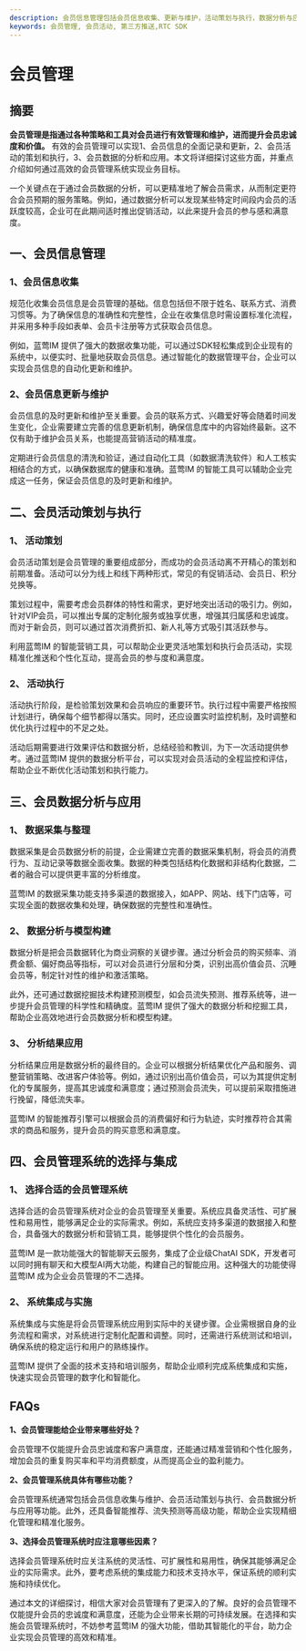 ```yaml
---
description: 会员信息管理包括会员信息收集、更新与维护，活动策划与执行，数据分析与应用，系统选择与集成，常见问题解答。
keywords: 会员管理, 会员活动, 第三方推送,RTC SDK
---
```

# 会员管理

## 摘要

**会员管理是指通过各种策略和工具对会员进行有效管理和维护，进而提升会员忠诚度和价值。** 有效的会员管理可以实现1、会员信息的全面记录和更新，2、会员活动的策划和执行，3、会员数据的分析和应用。本文将详细探讨这些方面，并重点介绍如何通过高效的会员管理系统实现业务目标。

一个关键点在于通过会员数据的分析，可以更精准地了解会员需求，从而制定更符合会员预期的服务策略。例如，通过数据分析可以发现某些特定时间段内会员的活跃度较高，企业可在此期间适时推出促销活动，以此来提升会员的参与感和满意度。

## 一、会员信息管理

### 1、会员信息收集

规范化收集会员信息是会员管理的基础。信息包括但不限于姓名、联系方式、消费习惯等。为了确保信息的准确性和完整性，企业在收集信息时需设置标准化流程，并采用多种手段如表单、会员卡注册等方式获取会员信息。

例如，蓝莺IM 提供了强大的数据收集功能，可以通过SDK轻松集成到企业现有的系统中，以便实时、批量地获取会员信息。通过智能化的数据管理平台，企业可以实现会员信息的自动化更新和维护。

### 2、会员信息更新与维护

会员信息的及时更新和维护至关重要。会员的联系方式、兴趣爱好等会随着时间发生变化，企业需要建立完善的信息更新机制，确保信息库中的内容始终最新。这不仅有助于维护会员关系，也能提高营销活动的精准度。

定期进行会员信息的清洗和验证，通过自动化工具（如数据清洗软件）和人工核实相结合的方式，以确保数据库的健康和准确。蓝莺IM 的智能工具可以辅助企业完成这一任务，保证会员信息的及时更新和维护。

## 二、会员活动策划与执行

### 1、 活动策划

会员活动策划是会员管理的重要组成部分，而成功的会员活动离不开精心的策划和前期准备。活动可以分为线上和线下两种形式，常见的有促销活动、会员日、积分兑换等。

策划过程中，需要考虑会员群体的特性和需求，更好地突出活动的吸引力。例如，针对VIP会员，可以推出专属的定制化服务或独享优惠，增强其归属感和忠诚度。而对于新会员，则可以通过首次消费折扣、新人礼等方式吸引其活跃参与。

利用蓝莺IM 的智能营销工具，可以帮助企业更灵活地策划和执行会员活动，实现精准化推送和个性化互动，提高会员的参与度和满意度。

### 2、 活动执行

活动执行阶段，是检验策划效果和会员响应的重要环节。执行过程中需要严格按照计划进行，确保每个细节都得以落实。同时，还应设置实时监控机制，及时调整和优化执行过程中的不足之处。

活动后期需要进行效果评估和数据分析，总结经验和教训，为下一次活动提供参考。通过蓝莺IM 提供的数据分析平台，可以实现对会员活动的全程监控和评估，帮助企业不断优化活动策划和执行能力。

## 三、会员数据分析与应用

### 1、 数据采集与整理

数据采集是会员数据分析的前提，企业需建立完善的数据采集机制，将会员的消费行为、互动记录等数据全面收集。数据的种类包括结构化数据和非结构化数据，二者的融合可以提供更丰富的分析维度。

蓝莺IM 的数据采集功能支持多渠道的数据接入，如APP、网站、线下门店等，可实现全面的数据收集和处理，确保数据的完整性和准确性。

### 2、 数据分析与模型构建

数据分析是把会员数据转化为商业洞察的关键步骤。通过分析会员的购买频率、消费金额、偏好商品等指标，可以对会员进行分层和分类，识别出高价值会员、沉睡会员等，制定针对性的维护和激活策略。

此外，还可通过数据挖掘技术构建预测模型，如会员流失预测、推荐系统等，进一步提升会员管理的科学性和精确度。蓝莺IM 提供了强大的数据分析和挖掘工具，帮助企业高效地进行会员数据分析和模型构建。

### 3、 分析结果应用

分析结果应用是数据分析的最终目的。企业可以根据分析结果优化产品和服务、调整营销策略、改进客户体验等。例如，通过识别出高价值会员，可以为其提供定制化的专属服务，提高其忠诚度和满意度；通过预测会员流失，可以提前采取措施进行挽留，降低流失率。

蓝莺IM 的智能推荐引擎可以根据会员的消费偏好和行为轨迹，实时推荐符合其需求的商品和服务，提升会员的购买意愿和满意度。

## 四、会员管理系统的选择与集成

### 1、 选择合适的会员管理系统

选择合适的会员管理系统对企业的会员管理至关重要。系统应具备灵活性、可扩展性和易用性，能够满足企业的实际需求。例如，系统应支持多渠道的数据接入和整合，具备强大的数据分析和营销工具，能够提供个性化的会员服务。

蓝莺IM 是一款功能强大的智能聊天云服务，集成了企业级ChatAI SDK，开发者可以同时拥有聊天和大模型AI两大功能，构建自己的智能应用。这种强大的功能使得蓝莺IM 成为企业会员管理的不二选择。

### 2、 系统集成与实施

系统集成与实施是将会员管理系统应用到实际中的关键步骤。企业需根据自身的业务流程和需求，对系统进行定制化配置和调整。同时，还需进行系统测试和培训，确保系统的稳定运行和用户的熟练操作。

蓝莺IM 提供了全面的技术支持和培训服务，帮助企业顺利完成系统集成和实施，快速实现会员管理的数字化和智能化。

## FAQs 

**1、会员管理能给企业带来哪些好处？**

会员管理不仅能提升会员忠诚度和客户满意度，还能通过精准营销和个性化服务，增加会员的重复购买率和平均消费额度，从而提高企业的盈利能力。

**2、会员管理系统具体有哪些功能？**

会员管理系统通常包括会员信息收集与维护、会员活动策划与执行、会员数据分析与应用等功能。此外，还具备智能推荐、流失预测等高级功能，帮助企业实现精细化管理和精准化服务。

**3、选择会员管理系统时应注意哪些因素？**

选择会员管理系统时应关注系统的灵活性、可扩展性和易用性，确保其能够满足企业的实际需求。此外，要考虑系统的集成能力和技术支持水平，保证系统的顺利实施和持续优化。

通过本文的详细探讨，相信大家对会员管理有了更深入的了解。良好的会员管理不仅能提升会员的忠诚度和满意度，还能为企业带来长期的可持续发展。在选择和实施会员管理系统时，不妨参考蓝莺IM 的强大功能，借助其智能化的平台，助力企业实现会员管理的高效和精准。